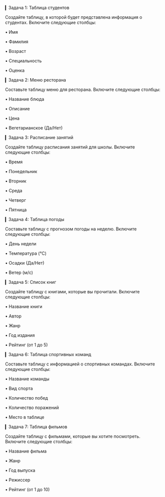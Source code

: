 ▎Задача 1: Таблица студентов

Создайте таблицу, в которой будет представлена информация о студентах. Включите следующие столбцы:

• Имя

• Фамилия

• Возраст

• Специальность

• Оценка

▎Задача 2: Меню ресторана

Составьте таблицу меню для ресторана. Включите следующие столбцы:

• Название блюда

• Описание

• Цена

• Вегетарианское (Да/Нет)

▎Задача 3: Расписание занятий

Создайте таблицу расписания занятий для школы. Включите следующие столбцы:

• Время

• Понедельник

• Вторник

• Среда

• Четверг

• Пятница

▎Задача 4: Таблица погоды

Составьте таблицу с прогнозом погоды на неделю. Включите следующие столбцы:

• День недели

• Температура (°C)

• Осадки (Да/Нет)

• Ветер (м/с)

▎Задача 5: Список книг

Создайте таблицу с книгами, которые вы прочитали. Включите следующие столбцы:

• Название книги

• Автор

• Жанр

• Год издания

• Рейтинг (от 1 до 5)

▎Задача 6: Таблица спортивных команд

Составьте таблицу с информацией о спортивных командах. Включите следующие столбцы:

• Название команды

• Вид спорта

• Количество побед

• Количество поражений

• Место в таблице

▎Задача 7: Таблица фильмов

Создайте таблицу с фильмами, которые вы хотите посмотреть. Включите следующие столбцы:

• Название фильма

• Жанр

• Год выпуска

• Режиссер

• Рейтинг (от 1 до 10)
